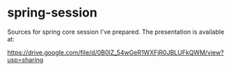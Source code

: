 # spring-session
Sources for spring core session I've prepared.
The presentation is available at:

https://drive.google.com/file/d/0B0lZ_54wGeR1WXFjR0JBLUFkQWM/view?usp=sharing


